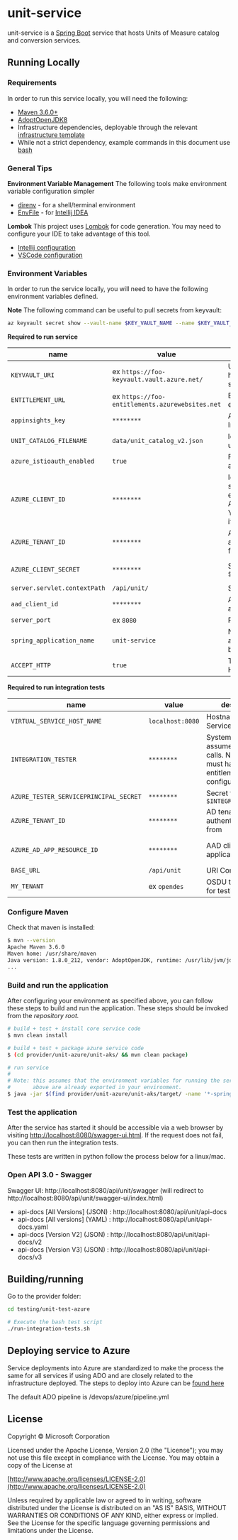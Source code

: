 # unit-service

unit-service is a [Spring Boot](https://spring.io/projects/spring-boot) service that hosts Units of Measure catalog and conversion services.

## Running Locally

### Requirements

In order to run this service locally, you will need the following:

- [Maven 3.6.0+](https://maven.apache.org/download.cgi)
- [AdoptOpenJDK8](https://adoptopenjdk.net/)
- Infrastructure dependencies, deployable through the relevant [infrastructure template](https://dev.azure.com/slb-des-ext-collaboration/open-data-ecosystem/_git/infrastructure-templates?path=%2Finfra&version=GBmaster&_a=contents)
- While not a strict dependency, example commands in this document use [bash](https://www.gnu.org/software/bash/)

### General Tips

**Environment Variable Management**
The following tools make environment variable configuration simpler
 - [direnv](https://direnv.net/) - for a shell/terminal environment
 - [EnvFile](https://plugins.jetbrains.com/plugin/7861-envfile) - for [Intellij IDEA](https://www.jetbrains.com/idea/)

**Lombok**
This project uses [Lombok](https://projectlombok.org/) for code generation. You may need to configure your IDE to take advantage of this tool.
 - [Intellij configuration](https://projectlombok.org/setup/intellij)
 - [VSCode configuration](https://projectlombok.org/setup/vscode)


### Environment Variables

In order to run the service locally, you will need to have the following environment variables defined.

**Note** The following command can be useful to pull secrets from keyvault:
```bash
az keyvault secret show --vault-name $KEY_VAULT_NAME --name $KEY_VAULT_SECRET_NAME --query value -otsv
```

**Required to run service**

| name | value | description | sensitive? | source |
| ---  | ---   | ---         | ---        | ---    |
| `KEYVAULT_URI` | ex `https://foo-keyvault.vault.azure.net/` | URI of KeyVault that holds application secrets | no | output of infrastructure deployment |
| `ENTITLEMENT_URL` | ex `https://foo-entitlements.azurewebsites.net` | Entitlements API endpoint | no | output of infrastructure deployment |
| `appinsights_key` | `********` | API Key for App Insights | yes | output of infrastructure deployment |
| `UNIT_CATALOG_FILENAME` | `data/unit_catalog_v2.json` | location of unit_catalog_v2.json | no | -- |
| `azure_istioauth_enabled` | `true` | Flag to Disable AAD auth | no | -- |
| `AZURE_CLIENT_ID` | `********` | Identity to run the service locally. This enables access to Azure resources. You only need this if running locally | yes | keyvault secret: `$KEYVAULT_URI/secrets/app-dev-sp-username` |
| `AZURE_TENANT_ID` | `********` | AD tenant to authenticate users from | yes | keyvault secret: `$KEYVAULT_URI/secrets/app-dev-sp-tenant-id` |
| `AZURE_CLIENT_SECRET` | `********` | Secret for `$AZURE_CLIENT_ID` | yes | keyvault secret: `$KEYVAULT_URI/secrets/app-dev-sp-password` |
| `server.servlet.contextPath` | `/api/unit/` | Servlet context path | no | - |
| `aad_client_id` | `********` | AAD client application ID | yes | output of infrastructure deployment |
| `server_port` | ex `8080` | Port of the server | no | -- |
| `spring_application_name` | `unit-service` | Name of application. Needed by App Insights | no | -- |
| `ACCEPT_HTTP` | `true` | TEMPORARY UNTIL HTTPS | no | -- |

**Required to run integration tests**

| name | value | description | sensitive? | source |
| ---  | ---   | ---         | ---        | ---    |
| `VIRTUAL_SERVICE_HOST_NAME` | `localhost:8080` | Hostname of Service | no | -- |
| `INTEGRATION_TESTER` | `********` | System identity to assume for API calls. Note: this user must have entitlements configured already | no | -- |
| `AZURE_TESTER_SERVICEPRINCIPAL_SECRET` | `********` | Secret for `$INTEGRATION_TESTER` | yes | -- |
| `AZURE_TENANT_ID` | `********` | AD tenant to authenticate users from | yes | -- |
| `AZURE_AD_APP_RESOURCE_ID` | `********` | AAD client application ID | yes | output of infrastructure deployment |
| `BASE_URL` | `/api/unit` | URI Context Path | no | -- |
| `MY_TENANT` | ex `opendes` | OSDU tenant used for testing | no | -- |


### Configure Maven

Check that maven is installed:
```bash
$ mvn --version
Apache Maven 3.6.0
Maven home: /usr/share/maven
Java version: 1.8.0_212, vendor: AdoptOpenJDK, runtime: /usr/lib/jvm/jdk8u212-b04/jre
...
```

### Build and run the application

After configuring your environment as specified above, you can follow these steps to build and run the application. These steps should be invoked from the *repository root.*

```bash
# build + test + install core service code
$ mvn clean install

# build + test + package azure service code
$ (cd provider/unit-azure/unit-aks/ && mvn clean package)

# run service
#
# Note: this assumes that the environment variables for running the service as outlined
#       above are already exported in your environment.
$ java -jar $(find provider/unit-azure/unit-aks/target/ -name '*-spring-boot.jar')
```

### Test the application

After the service has started it should be accessible via a web browser by visiting [http://localhost:8080/swagger-ui.html](http://localhost:8080/swagger-ui.html). If the request does not fail, you can then run the integration tests.

These tests are written in python follow the process below for a linux/mac.

### Open API 3.0 - Swagger
Swagger UI: http://localhost:8080/api/unit/swagger (will redirect to http://localhost:8080/api/unit/swagger-ui/index.html)
- api-docs [All Versions] (JSON) : http://localhost:8080/api/unit/api-docs
- api-docs [All versions] (YAML) : http://localhost:8080/api/unit/api-docs.yaml
- api-docs [Version V2] (JSON) : http://localhost:8080/api/unit/api-docs/v2
- api-docs [Version V3] (JSON) : http://localhost:8080/api/unit/api-docs/v3


## Building/running
Go to the provider folder:
```bash
cd testing/unit-test-azure

# Execute the bash test script
./run-integration-tests.sh
```

## Deploying service to Azure

Service deployments into Azure are standardized to make the process the same for all services if using ADO and are closely related to the infrastructure deployed. The steps to deploy into Azure can be [found here](https://github.com/azure/osdu-infrastructure)

The default ADO pipeline is /devops/azure/pipeline.yml


## License
Copyright © Microsoft Corporation

Licensed under the Apache License, Version 2.0 (the "License");
you may not use this file except in compliance with the License.
You may obtain a copy of the License at

[http://www.apache.org/licenses/LICENSE-2.0](http://www.apache.org/licenses/LICENSE-2.0)

Unless required by applicable law or agreed to in writing, software
distributed under the License is distributed on an "AS IS" BASIS,
WITHOUT WARRANTIES OR CONDITIONS OF ANY KIND, either express or implied.
See the License for the specific language governing permissions and
limitations under the License.
